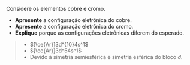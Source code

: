 Considere os elementos cobre e cromo.

- **Apresente** a configuração eletrônica do cobre.
- **Apresente** a configuração eletrônica do cromo.
- **Explique** porque as configurações eletrônicas diferem do esperado.

> - $[\ce{Ar}]3d^{10}4s^1$
> - $[\ce{Ar}]3d^54s^1$ 
> - Devido à simetria semiesférica e simetria esférica do bloco $d$.
